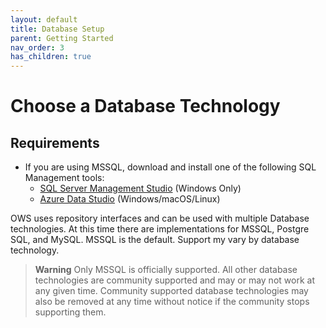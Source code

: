 ```yaml
---
layout: default
title: Database Setup
parent: Getting Started
nav_order: 3
has_children: true
---
```


# Choose a Database Technology

## Requirements  
* If you are using MSSQL, download and install one of the following SQL Management tools:
  * [SQL Server Management Studio](https://docs.microsoft.com/en-us/sql/ssms/download-sql-server-management-studio-ssms?view=sql-server-ver15) (Windows Only)  
  * [Azure Data Studio](https://docs.microsoft.com/en-us/sql/azure-data-studio/download-azure-data-studio?view=sql-server-ver15) (Windows/macOS/Linux)

OWS uses repository interfaces and can be used with multiple Database technologies.  At this time there are implementations for MSSQL, Postgre SQL, and MySQL.  MSSQL is the default.  Support my vary by database technology.

> **Warning**
> Only MSSQL is officially supported.  All other database technologies are community supported and may or may not work at any given time.  Community supported database technologies may also be removed at any time without notice if the community stops supporting them.
